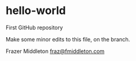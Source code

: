 # hello-world
First GitHub repository

Make some minor edits to this file, on the branch.

Frazer Middleton
fraz@fmiddleton.com
